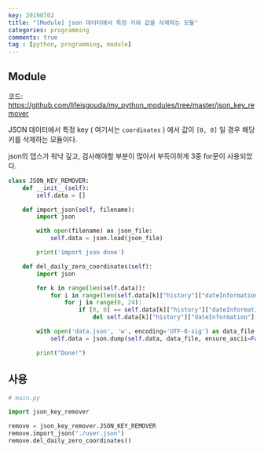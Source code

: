 ```yaml
---
key: 20190702
title: "[Module] json 데이터에서 특정 키와 값을 삭제하는 모듈"
categories: programming
comments: true
tag : [python, programming, module]
---
```




## Module

코드: https://github.com/lifeisgouda/my_python_modules/tree/master/json_key_remover

JSON 데이터에서 특정 key ( 여기서는 `coordinates`  ) 에서 값이  `[0, 0]` 일 경우 해당 키를 삭제하는 모듈이다.

json의 뎁스가 워낙 깊고, 검사해야할 부분이 많아서 부득이하게 3중 for문이 사용되었다. 

```python
class JSON_KEY_REMOVER:
    def __init__(self):
        self.data = []

    def import_json(self, filename):
        import json

        with open(filename) as json_file:
            self.data = json.load(json_file)

        print('import json done')

    def del_daily_zero_coordinates(self):
        import json

        for k in range(len(self.data)):
            for i in range(len(self.data[k]["history"]["dateInformation"][2]["daily"])):
                for j in range(0, 24):
                    if [0, 0] == self.data[k]["history"]["dateInformation"][2]["daily"][i]["dailyTimeline"]['dateT'+str(j)]["coordinates"]:
                        del self.data[k]["history"]["dateInformation"][2]["daily"][i]["dailyTimeline"]['dateT'+str(j)]["coordinates"]

        with open('data.json', 'w', encoding='UTF-8-sig') as data_file:
            self.data = json.dump(self.data, data_file, ensure_ascii=False)

        print("Done!")
```



## 사용

```python
# main.py

import json_key_remover

remove = json_key_remover.JSON_KEY_REMOVER
remove.import_json("./user.json")
remove.del_daily_zero_coordinates()
```

